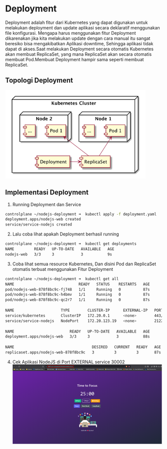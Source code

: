 # Deployment
Deployment adalah fitur dari Kubernetes yang dapat digunakan untuk melakukan deployment dan update aplikasi secara deklaratif menggunakan file konfigurasi.
Mengapa harus menggunakan fitur Deployment dikarenakan jika kita melakukan update dengan cara manual itu sangat beresiko bisa mengakibatkan Aplikasi downtime, Sehingga aplikasi tidak dapat di akses.Saat melakukan Deployment secara otomatis Kubernetes akan membuat ReplicaSet, yang mana ReplicaSet akan secara otomatis membuat Pod.Membuat Deployment hampir sama seperti membuat ReplicaSet.

## Topologi Deployment
![tp-deployment](./image/topologi-deployment.png)

## Implementasi Deployment

1. Running Deployment dan Service
```bash
controlplane ~/nodejs-deployment ➜  kubectl apply -f deployment.yaml 
deployment.apps/nodejs-web created
service/service-nodejs created
```

2. Lalu coba lihat apakah Deployment berhasil running
```bash
controlplane ~/nodejs-deployment ➜  kubectl get deployments
NAME         READY   UP-TO-DATE   AVAILABLE   AGE
nodejs-web   3/3     3            3           9s
```

3. Coba lihat semua resource Kubernetes, Dan disini Pod dan ReplicaSet otomatis terbuat menggunakan Fitur Deployment
```bash
controlplane ~/nodejs-deployment ➜  kubectl get all
NAME                             READY   STATUS    RESTARTS   AGE
pod/nodejs-web-878f8bc9c-fj748   1/1     Running   0          87s
pod/nodejs-web-878f8bc9c-h4bmv   1/1     Running   0          87s
pod/nodejs-web-878f8bc9c-qc2r7   1/1     Running   0          87s

NAME                     TYPE        CLUSTER-IP      EXTERNAL-IP   PORT(S)          AGE
service/kubernetes       ClusterIP   172.20.0.1      <none>        443/TCP          2m12s
service/service-nodejs   NodePort    172.20.123.19   <none>        2122:30002/TCP   87s

NAME                         READY   UP-TO-DATE   AVAILABLE   AGE
deployment.apps/nodejs-web   3/3     3            3           88s

NAME                                   DESIRED   CURRENT   READY   AGE
replicaset.apps/nodejs-web-878f8bc9c   3         3         3       87s
```

4. Cek Aplikasi NodeJS di Port EXTERNAL service 30002
![doc-deployment](./image/dokumentasi-deployment-web.png)